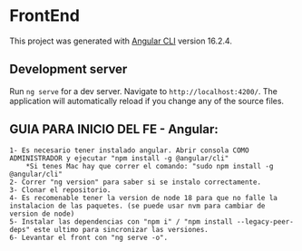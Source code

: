 # FrontEnd

This project was generated with [Angular CLI](https://github.com/angular/angular-cli) version 16.2.4.

## Development server

Run `ng serve` for a dev server. Navigate to `http://localhost:4200/`. The application will automatically reload if you change any of the source files.

## 	GUIA PARA INICIO DEL FE - Angular:

	1- Es necesario tener instalado angular. Abrir consola COMO ADMINISTRADOR y ejecutar "npm install -g @angular/cli"
		*Si tenes Mac hay que correr el comando: "sudo npm install -g @angular/cli"
	2- Correr "ng version" para saber si se instalo correctamente.
	3- Clonar el repositorio.
	4- Es recomenable tener la version de node 18 para que no falle la instalacion de las paquetes. (se puede usar nvm para cambiar de version de node)
	5- Instalar las dependencias con "npm i" / "npm install --legacy-peer-deps" este ultimo para sincronizar las versiones.
	6- Levantar el front con "ng serve -o".
